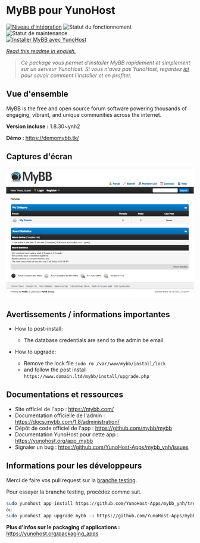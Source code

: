 <!--
N.B.: This README was automatically generated by https://github.com/YunoHost/apps/tree/master/tools/README-generator
It shall NOT be edited by hand.
-->

# MyBB pour YunoHost

[![Niveau d'intégration](https://dash.yunohost.org/integration/mybb.svg)](https://dash.yunohost.org/appci/app/mybb) ![Statut du fonctionnement](https://ci-apps.yunohost.org/ci/badges/mybb.status.svg) ![Statut de maintenance](https://ci-apps.yunohost.org/ci/badges/mybb.maintain.svg)  
[![Installer MyBB avec YunoHost](https://install-app.yunohost.org/install-with-yunohost.svg)](https://install-app.yunohost.org/?app=mybb)

*[Read this readme in english.](./README.md)*

> *Ce package vous permet d'installer MyBB rapidement et simplement sur un serveur YunoHost.
Si vous n'avez pas YunoHost, regardez [ici](https://yunohost.org/#/install) pour savoir comment l'installer et en profiter.*

## Vue d'ensemble

MyBB is the free and open source forum software powering thousands of engaging, vibrant, and unique communities across the internet.

**Version incluse :** 1.8.30~ynh2

**Démo :** https://demomybb.tk/

## Captures d'écran

![Capture d'écran de MyBB](./doc/screenshots/screenshot.png)

## Avertissements / informations importantes

* How to post-install:
    * The database credentials are send to the admin be email.

* How to upgrade:
	* Remove the lock file `sudo rm /var/www/mybb/install/lock`
    * and follow the post install `https://www.domain.ltd/mybb/install/upgrade.php`

## Documentations et ressources

* Site officiel de l'app : <https://mybb.com/>
* Documentation officielle de l'admin : <https://docs.mybb.com/1.8/administration/>
* Dépôt de code officiel de l'app : <https://github.com/mybb/mybb>
* Documentation YunoHost pour cette app : <https://yunohost.org/app_mybb>
* Signaler un bug : <https://github.com/YunoHost-Apps/mybb_ynh/issues>

## Informations pour les développeurs

Merci de faire vos pull request sur la [branche testing](https://github.com/YunoHost-Apps/mybb_ynh/tree/testing).

Pour essayer la branche testing, procédez comme suit.

``` bash
sudo yunohost app install https://github.com/YunoHost-Apps/mybb_ynh/tree/testing --debug
ou
sudo yunohost app upgrade mybb -u https://github.com/YunoHost-Apps/mybb_ynh/tree/testing --debug
```

**Plus d'infos sur le packaging d'applications :** <https://yunohost.org/packaging_apps>
